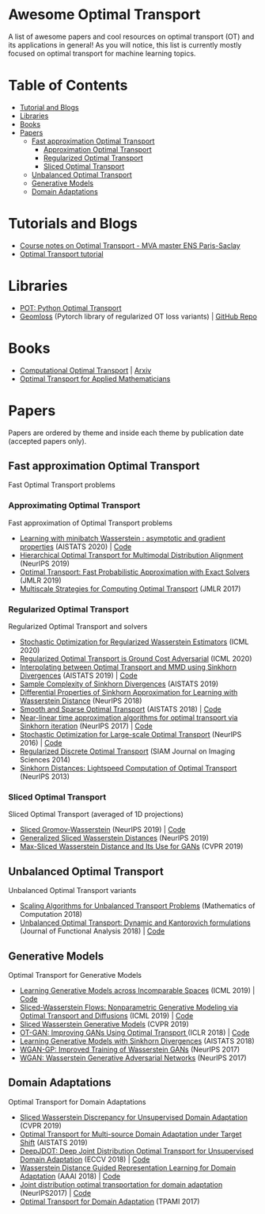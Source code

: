 # Awesome Optimal Transport
A list of awesome papers and cool resources on optimal transport (OT) and its applications in general! As you will notice, this list is currently mostly focused on optimal transport for machine learning topics.


# Table of Contents

* [Tutorial and Blogs](#tutorials-and-blogs)
* [Libraries](#libraries)
* [Books](#books)
* [Papers](#papers)
  * [Fast approximation Optimal Transport](#fast-approximation-optimal-transport)
    * [Approximation Optimal Transport](#approximating-optimal-transport)
    * [Regularized Optimal Transport](#regularized-optimal-transport)
    * [Sliced Optimal Transport](#sliced-optimal-transport)
  * [Unbalanced Optimal Transport](#unbalanced-optimal-transport)
  * [Generative Models](#generative-models)
  * [Domain Adaptations](#domain-adaptation)

# Tutorials and Blogs

* [Course notes on Optimal Transport - MVA master ENS Paris-Saclay](https://optimaltransport.github.io/slides-peyre/CourseOT.pdf)
* [Optimal Transport tutorial](http://remi.flamary.com/cours/tuto_otml.html)

# Libraries

* [POT: Python Optimal Transport](https://pythonot.github.io/)
* [Geomloss](https://www.kernel-operations.io/geomloss/) (Pytorch library of regularized OT loss variants)  | [GitHub Repo](https://github.com/jeanfeydy/geomloss)

# Books

* [Computational Optimal Transport](https://optimaltransport.github.io/) | [Arxiv](https://arxiv.org/abs/1803.00567)
* [Optimal Transport for Applied Mathematicians](https://www.imo.universite-paris-saclay.fr/~filippo/OTAM-cvgmt.pdf)


# Papers

Papers are ordered by theme and inside each theme by publication date (accepted papers only).

## Fast approximation Optimal Transport

Fast Optimal Transport problems

### Approximating Optimal Transport

Fast approximation of Optimal Transport problems

 * [Learning with minibatch Wasserstein : asymptotic and gradient properties](http://proceedings.mlr.press/v108/fatras20a.html) (AISTATS 2020) | [Code](https://github.com/kilianFatras/minibatch_Wasserstein)
 * [Hierarchical Optimal Transport for Multimodal Distribution Alignment](https://papers.nips.cc/paper/9501-hierarchical-optimal-transport-for-multimodal-distribution-alignment) (NeurIPS 2019)
 * [Optimal Transport: Fast Probabilistic Approximation with Exact Solvers](http://www.jmlr.org/papers/volume20/18-079/18-079.pdf) (JMLR 2019)
 * [Multiscale Strategies for Computing Optimal Transport](https://jmlr.csail.mit.edu/papers/volume18/16-108/16-108.pdf) (JMLR 2017)

### Regularized Optimal Transport

Regularized Optimal Transport and solvers

 * [Stochastic Optimization for Regularized Wasserstein Estimators](https://arxiv.org/abs/2002.08695) (ICML 2020)
 * [Regularized Optimal Transport is Ground Cost Adversarial](https://arxiv.org/pdf/2002.03967.pdf) (ICML 2020)
 * [Interpolating between Optimal Transport and MMD using Sinkhorn Divergences](http://proceedings.mlr.press/v89/feydy19a) (AISTATS 2019) | [Code](https://github.com/jeanfeydy/geomloss)
 * [Sample Complexity of Sinkhorn Divergences](http://proceedings.mlr.press/v89/genevay19a.html) (AISTATS 2019)
 * [Differential Properties of Sinkhorn Approximation for Learning with Wasserstein Distance](http://papers.nips.cc/paper/7827-differential-properties-of-sinkhorn-approximation-for-learning-with-wasserstein-distance) (NeurIPS 2018)
 * [Smooth and Sparse Optimal Transport](http://proceedings.mlr.press/v84/blondel18a) (AISTATS 2018) | [Code](https://pythonot.github.io/gen_modules/ot.smooth.html#module-ot.smooth)
 * [Near-linear time approximation algorithms for optimal transport via Sinkhorn iteration](https://papers.nips.cc/paper/6792-near-linear-time-approximation-algorithms-for-optimal-transport-via-sinkhorn-iteration) (NeurIPS 2017) | [Code](https://pythonot.github.io/gen_modules/ot.bregman.html)
 * [Stochastic Optimization for Large-scale Optimal Transport](https://papers.nips.cc/paper/6566-stochastic-optimization-for-large-scale-optimal-transport.pdf) (NeurIPS 2016) | [Code](https://pythonot.github.io/gen_modules/ot.stochastic.html#module-ot.stochastic)
 * [Regularized Discrete Optimal Transport](https://arxiv.org/pdf/1307.5551.pdf) (SIAM Journal on Imaging Sciences 2014)
 * [Sinkhorn Distances: Lightspeed Computation of Optimal Transport](https://papers.nips.cc/paper/4927-sinkhorn-distances-lightspeed-computation-of-optimal-transport) (NeurIPS 2013)

### Sliced Optimal Transport

Sliced Optimal Transport (averaged of 1D projections)

* [Sliced Gromov-Wasserstein](https://papers.nips.cc/paper/9615-sliced-gromov-wasserstein) (NeurIPS 2019) | [Code](https://github.com/tvayer/SGW)
* [Generalized Sliced Wasserstein Distances](https://papers.nips.cc/paper/8319-generalized-sliced-wasserstein-distances) (NeurIPS 2019)
* [Max-Sliced Wasserstein Distance and Its Use for GANs](https://openaccess.thecvf.com/content_CVPR_2019/html/Deshpande_Max-Sliced_Wasserstein_Distance_and_Its_Use_for_GANs_CVPR_2019_paper.html) (CVPR 2019)

## Unbalanced Optimal Transport

Unbalanced Optimal Transport variants

* [Scaling Algorithms for Unbalanced Transport Problems](https://arxiv.org/abs/1607.05816) (Mathematics of Computation 2018)
* [Unbalanced Optimal Transport: Dynamic and Kantorovich formulations](https://www.sciencedirect.com/science/article/pii/S0022123618301058) (Journal of Functional Analysis 2018) | [Code](https://pythonot.github.io/gen_modules/ot.unbalanced.html)

## Generative Models

Optimal Transport for Generative Models
 * [Learning Generative Models across Incomparable Spaces](http://proceedings.mlr.press/v97/bunne19a) (ICML 2019) | [Code](https://github.com/bunnech/gw_gan)
 * [Sliced-Wasserstein Flows: Nonparametric Generative Modeling via Optimal Transport and Diffusions](http://proceedings.mlr.press/v97/liutkus19a) (ICML 2019) | [Code](https://github.com/aliutkus/swf)
 * [Sliced Wasserstein Generative Models](https://openaccess.thecvf.com/content_CVPR_2019/html/Wu_Sliced_Wasserstein_Generative_Models_CVPR_2019_paper.html) (CVPR 2019)
 * [OT-GAN: Improving GANs Using Optimal Transport ](https://openreview.net/forum?id=rkQkBnJAb) (ICLR 2018) | [Code](https://github.com/openai/ot-gan)
 * [Learning Generative Models with Sinkhorn Divergences](http://proceedings.mlr.press/v84/genevay18a.html) (AISTATS 2018)
 * [WGAN-GP: Improved Training of Wasserstein GANs](https://papers.nips.cc/paper/7159-improved-training-of-wasserstein-gans) (NeurIPS 2017)
 * [WGAN: Wasserstein Generative Adversarial Networks](http://proceedings.mlr.press/v70/arjovsky17a.html) (NeurIPS 2017)

## Domain Adaptations

Optimal Transport for Domain Adaptations
* [Sliced Wasserstein Discrepancy for Unsupervised Domain Adaptation](https://openaccess.thecvf.com/content_CVPR_2019/html/Lee_Sliced_Wasserstein_Discrepancy_for_Unsupervised_Domain_Adaptation_CVPR_2019_paper.html) (CVPR 2019)
* [Optimal Transport for Multi-source Domain Adaptation under Target Shift](http://proceedings.mlr.press/v89/redko19a.html) (AISTATS 2019)
* [DeepJDOT: Deep Joint Distribution Optimal Transport for Unsupervised Domain Adaptation](https://openaccess.thecvf.com/content_ECCV_2018/html/Bharath_Bhushan_Damodaran_DeepJDOT_Deep_Joint_ECCV_2018_paper.html) (ECCV 2018) | [Code](https://github.com/bbdamodaran/deepJDOT)
* [Wasserstein Distance Guided Representation Learning for Domain Adaptation](https://arxiv.org/abs/1707.01217) (AAAI 2018) | [Code](https://github.com/RockySJ/WDGRL)
* [Joint distribution optimal transportation for domain adaptation](https://papers.nips.cc/paper/6963-joint-distribution-optimal-transportation-for-domain-adaptation) (NeurIPS2017) | [Code](https://github.com/rflamary/JDOT)
* [Optimal Transport for Domain Adaptation](https://arxiv.org/abs/1507.00504) (TPAMI 2017)
